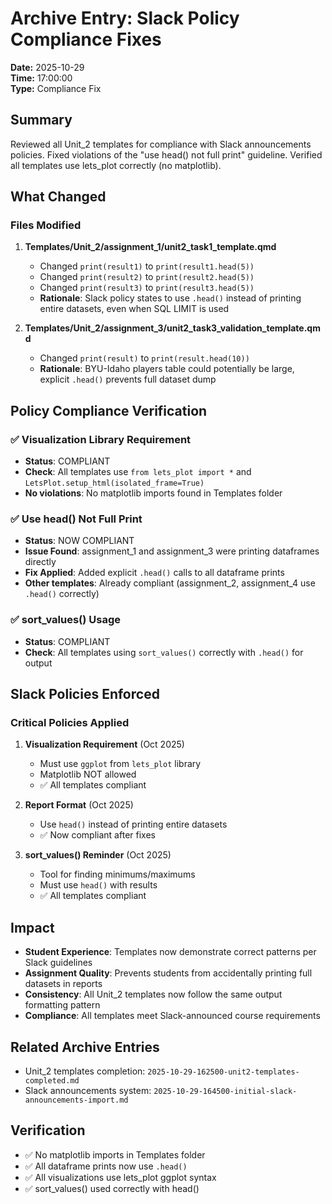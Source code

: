 # Archive Entry: Slack Policy Compliance Fixes

**Date:** 2025-10-29  
**Time:** 17:00:00  
**Type:** Compliance Fix

## Summary

Reviewed all Unit_2 templates for compliance with Slack announcements policies. Fixed violations of the "use head() not full print" guideline. Verified all templates use lets_plot correctly (no matplotlib).

## What Changed

### Files Modified
1. **Templates/Unit_2/assignment_1/unit2_task1_template.qmd**
   - Changed `print(result1)` to `print(result1.head(5))`
   - Changed `print(result2)` to `print(result2.head(5))`
   - Changed `print(result3)` to `print(result3.head(5))`
   - **Rationale**: Slack policy states to use `.head()` instead of printing entire datasets, even when SQL LIMIT is used

2. **Templates/Unit_2/assignment_3/unit2_task3_validation_template.qmd**
   - Changed `print(result)` to `print(result.head(10))`
   - **Rationale**: BYU-Idaho players table could potentially be large, explicit `.head()` prevents full dataset dump

## Policy Compliance Verification

### ✅ Visualization Library Requirement
- **Status**: COMPLIANT
- **Check**: All templates use `from lets_plot import *` and `LetsPlot.setup_html(isolated_frame=True)`
- **No violations**: No matplotlib imports found in Templates folder

### ✅ Use head() Not Full Print
- **Status**: NOW COMPLIANT
- **Issue Found**: assignment_1 and assignment_3 were printing dataframes directly
- **Fix Applied**: Added explicit `.head()` calls to all dataframe prints
- **Other templates**: Already compliant (assignment_2, assignment_4 use `.head()` correctly)

### ✅ sort_values() Usage
- **Status**: COMPLIANT
- **Check**: All templates using `sort_values()` correctly with `.head()` for output

## Slack Policies Enforced

### Critical Policies Applied
1. **Visualization Requirement** (Oct 2025)
   - Must use `ggplot` from `lets_plot` library
   - Matplotlib NOT allowed
   - ✅ All templates compliant

2. **Report Format** (Oct 2025)
   - Use `head()` instead of printing entire datasets
   - ✅ Now compliant after fixes

3. **sort_values() Reminder** (Oct 2025)
   - Tool for finding minimums/maximums
   - Must use `head()` with results
   - ✅ All templates compliant

## Impact

- **Student Experience**: Templates now demonstrate correct patterns per Slack guidelines
- **Assignment Quality**: Prevents students from accidentally printing full datasets in reports
- **Consistency**: All Unit_2 templates now follow the same output formatting pattern
- **Compliance**: All templates meet Slack-announced course requirements

## Related Archive Entries

- Unit_2 templates completion: `2025-10-29-162500-unit2-templates-completed.md`
- Slack announcements system: `2025-10-29-164500-initial-slack-announcements-import.md`

## Verification

- ✅ No matplotlib imports in Templates folder
- ✅ All dataframe prints now use `.head()`
- ✅ All visualizations use lets_plot ggplot syntax
- ✅ sort_values() used correctly with head()

